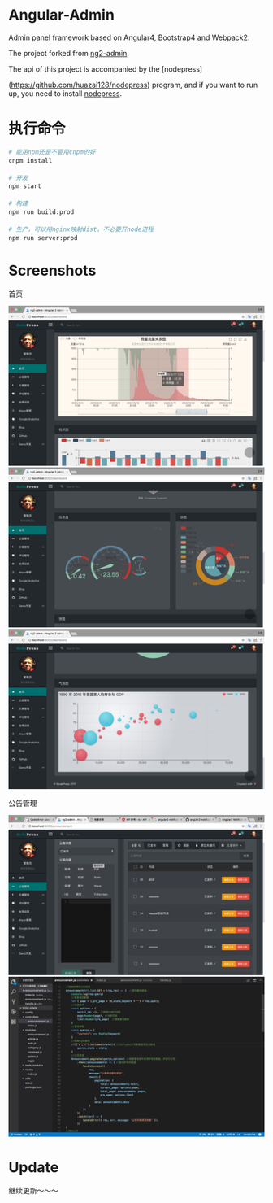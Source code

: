 
# Angular-Admin
Admin panel framework based on Angular4, Bootstrap4 and Webpack2.

The project forked from [ng2-admin](https://akveo.github.io/ng2-admin/).

The api of this project is accompanied by the [nodepress]

(https://github.com/huazai128/nodepress) program, and if you want to run up, you need to 
install [nodepress](https://github.com/huazai128/nodepress).

# 执行命令
```bash
# 能用npm还是不要用cnpm的好
cnpm install

# 开发
npm start

# 构建
npm run build:prod

# 生产，可以用nginx映射dist，不必要开node进程
npm run server:prod
```


# Screenshots

 首页
  
 <img src="https://github.com/huazai128/ng2-admin-blog/blob/master/src/assets/img/index03.jpeg">
  
 <img src="https://github.com/huazai128/ng2-admin-blog/blob/master/src/assets/img/index04.jpeg">
 
 <img src="https://github.com/huazai128/ng2-admin-blog/blob/master/src/assets/img/index05.jpeg">
 
 
 公告管理

  <img src="https://github.com/huazai128/ng2-admin-blog/blob/master/src/assets/img/index01.jpeg">
 
  <img src="https://github.com/huazai128/ng2-admin-blog/blob/master/src/assets/img/index02.jpeg">
 
 
# Update
  
  继续更新～～～
 
 
